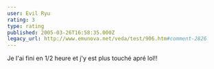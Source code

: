 ```yaml
---
user: Evil Ryu
rating: 3
type: rating
published: 2005-03-26T16:58:35.000Z
legacy_url: http://www.emunova.net/veda/test/906.htm#comment-2826
---
```

Je l'ai fini en 1/2 heure et j'y est plus touché apré lol!!